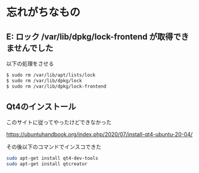 # 忘れがちなもの

## E: ロック /var/lib/dpkg/lock-frontend が取得できませんでした

以下の処理をさせる

```bash
$ sudo rm /var/lib/apt/lists/lock
$ sudo rm /var/lib/dpkg/lock
$ sudo rm /var/lib/dpkg/lock-frontend
```
## Qt4のインストール

このサイトに従ってやったけどできなかった

https://ubuntuhandbook.org/index.php/2020/07/install-qt4-ubuntu-20-04/

その後以下のコマンドでインスコできた


```bash
sudo apt-get install qt4-dev-tools
sudo apt-get install qtcreator
```